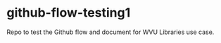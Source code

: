 github-flow-testing1
===================

Repo to test the Github flow and document for WVU Libraries use case. 

